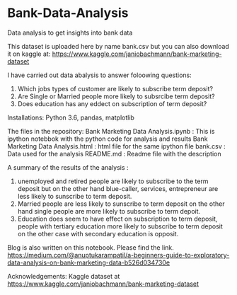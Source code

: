 # Bank-Data-Analysis
Data analysis to get insights into bank data

This dataset is uploaded here by name bank.csv but you can also download it on kaggle at: https://www.kaggle.com/janiobachmann/bank-marketing-dataset

I have carried out data abalysis to answer foloowing questions:

1. Which jobs types of customer are likely to subscribe term deposit?
2. Are Single or Married people more likely to subsrcibe term deposit?
3. Does education has any eddect on subscription of term deposit?

Installations: Python 3.6, pandas, matplotlib

The files in the repository:
Bank Marketing Data Analysis.ipynb : This is ipython notebbok with the python code for analysis and results
Bank Marketing Data Analysis.html : html file for the same ipython file 
bank.csv : Data used for the analysis
README.md : Readme file with the description



A summary of the results of the analysis :
1. unemployed and retired people are likely to subscribe to the term deposit but on the other hand blue-caller, services, entrepreneur are less likely to sunscribe to term deposit.
2. Married people are less likely to sunscribe to term deposit on the other hand single people are more likely to subscribe to term depoit.
3. Education does seem to have effect on subscription to term deposit, people with tertiary education more likely to subscribe to term deposit on the other case with secondary education is opposit.



Blog is also written on this notebook. Please find the link.
https://medium.com/@anuptukarampatil/a-beginners-guide-to-exploratory-data-analysis-on-bank-marketing-data-b526d034730e


Acknowledgements: Kaggle dataset at  https://www.kaggle.com/janiobachmann/bank-marketing-dataset
